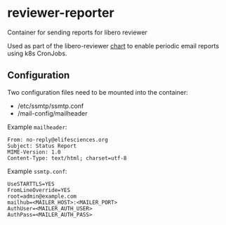 # reviewer-reporter
Container for sending reports for libero reviewer

Used as part of the libero-reviewer [chart](https://github.com/libero/reviewer/tree/master/charts/libero-reviewer) to enable periodic email reports using k8s CronJobs.

## Configuration

Two configuration files need to be mounted into the container:

- /etc/ssmtp/ssmtp.conf
- /mail-config/mailheader

Example `mailheader`:
```
From: no-reply@elifesciences.org
Subject: Status Report
MIME-Version: 1.0
Content-Type: text/html; charset=utf-8
```

Example `ssmtp.conf`:
```
UseSTARTTLS=YES
FromLineOverride=YES
root=admin@example.com
mailhub=<MAILER_HOST>:<MAILER_PORT>
AuthUser=<MAILER_AUTH_USER>
AuthPass=<MAILER_AUTH_PASS>
```
